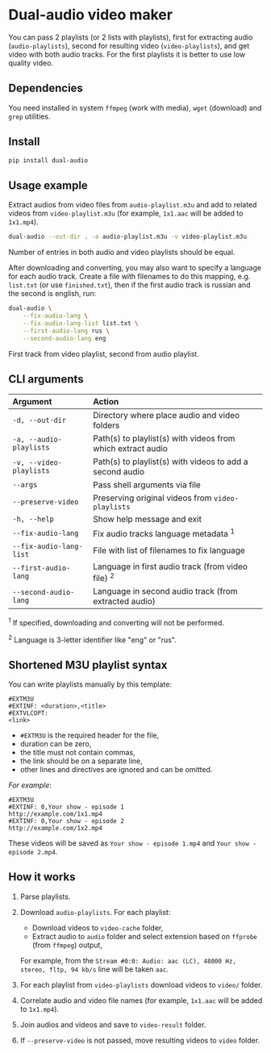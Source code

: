 # Dual-audio video maker

You can pass 2 playlists (or 2 lists with playlists), first for extracting audio (`audio-playlists`), second for resulting video (`video-playlists`), and get video with both audio tracks. For the first playlists it is better to use low quality video.

## Dependencies

You need installed in system `ffmpeg` (work with media), `wget` (download) and `grep` utilities.

## Install

```bash
pip install dual-audio
```

## Usage example

Extract audios from video files from `audio-playlist.m3u` and add to related videos from `video-playlist.m3u` (for example, `1x1.aac` will be added to `1x1.mp4`).

```bash
dual-audio --out-dir . -a audio-playlist.m3u -v video-playlist.m3u
```

Number of entries in both audio and video playlists should be equal.

After downloading and converting, you may also want to specify a language for each audio track. Create a file with filenames to do this mapping, e.g. `list.txt` (or use `finished.txt`), then if the first audio track is russian and the second is english, run:

```bash
dual-audio \
	--fix-audio-lang \
	--fix-audio-lang-list list.txt \
	--first-audio-lang rus \
	--second-audio-lang eng
```

First track from video playlist, second from audio playlist.

## CLI arguments

| Argument                | Action                                                       |
|:------------------------|:-------------------------------------------------------------|
| `-d, --out-dir`         | Directory where place audio and video folders                |
| `-a, --audio-playlists` | Path(s) to playlist(s) with videos from which extract audio  |
| `-v, --video-playlists` | Path(s) to playlist(s) with videos to add a second audio     |
| `--args`                | Pass shell arguments via file                                |
| `--preserve-video`      | Preserving original videos from `video-playlists`            |
| `-h, --help`            | Show help message and exit                                   |
| `--fix-audio-lang`      | Fix audio tracks language metadata <sup>1</sup>              |
| `--fix-audio-lang-list` | File with list of filenames to fix language                  |
| `--first-audio-lang`    | Language in first audio track (from video file) <sup>2</sup> |
| `--second-audio-lang`   | Language in second audio track (from extracted audio)        |

<sup>1</sup> If specified, downloading and converting will not be performed.

<sup>2</sup> Language is 3-letter identifier like "eng" or "rus".

## Shortened M3U playlist syntax

You can write playlists manually by this template:

```
#EXTM3U
#EXTINF: <duration>,<title>
#EXTVLCOPT:
<link>
```

- `#EXTM3U` is the required header for the file,
- duration can be zero,
- the title must not contain commas,
- the link should be on a separate line,
- other lines and directives are ignored and can be omitted.

*For example*:

```
#EXTM3U
#EXTINF: 0,Your show - episode 1
http://example.com/1x1.mp4
#EXTINF: 0,Your show - episode 2
http://example.com/1x2.mp4
```

These videos will be saved as `Your show - episode 1.mp4` and `Your show - episode 2.mp4`.

## How it works

1. Parse playlists.
2. Download `audio-playlists`. For each playlist:
	- Download videos to `video-cache` folder,
	- Extract audio to `audio` folder and select extension based on `ffprobe` (from `ffmpeg`) output,

	For example, from the `Stream #0:0: Audio: aac (LC), 48000 Hz, stereo, fltp, 94 kb/s` line will be taken `aac`.
3. For each playlist from `video-playlists` download videos to `video/` folder.
4. Correlate audio and video file names (for example, `1x1.aac` will be added to `1x1.mp4`).
5. Join audios and videos and save to `video-result` folder.
6. If `--preserve-video` is not passed, move resulting videos to `video` folder.
